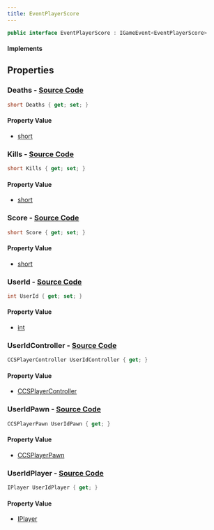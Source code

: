 ```yaml
---
title: EventPlayerScore
---
```


```csharp
public interface EventPlayerScore : IGameEvent<EventPlayerScore>
```

#### Implements

## Properties

### **Deaths** - [Source Code](https://github.com/swiftly-solution/swiftlys2/blob/main/managed/src/SwiftlyS2.Generated/GameEvents/Interfaces/EventPlayerScore.cs#L56)

```csharp
short Deaths { get; set; }
```

#### Property Value

- [short](https://learn.microsoft.com/dotnet/api/system.int16)

### **Kills** - [Source Code](https://github.com/swiftly-solution/swiftlys2/blob/main/managed/src/SwiftlyS2.Generated/GameEvents/Interfaces/EventPlayerScore.cs#L49)

```csharp
short Kills { get; set; }
```

#### Property Value

- [short](https://learn.microsoft.com/dotnet/api/system.int16)

### **Score** - [Source Code](https://github.com/swiftly-solution/swiftlys2/blob/main/managed/src/SwiftlyS2.Generated/GameEvents/Interfaces/EventPlayerScore.cs#L63)

```csharp
short Score { get; set; }
```

#### Property Value

- [short](https://learn.microsoft.com/dotnet/api/system.int16)

### **UserId** - [Source Code](https://github.com/swiftly-solution/swiftlys2/blob/main/managed/src/SwiftlyS2.Generated/GameEvents/Interfaces/EventPlayerScore.cs#L42)

```csharp
int UserId { get; set; }
```

#### Property Value

- [int](https://learn.microsoft.com/dotnet/api/system.int32)

### **UserIdController** - [Source Code](https://github.com/swiftly-solution/swiftlys2/blob/main/managed/src/SwiftlyS2.Generated/GameEvents/Interfaces/EventPlayerScore.cs#L24)

```csharp
CCSPlayerController UserIdController { get; }
```

#### Property Value

- [CCSPlayerController](/docs/api/shared/schemadefinitions/ccsplayercontroller)

### **UserIdPawn** - [Source Code](https://github.com/swiftly-solution/swiftlys2/blob/main/managed/src/SwiftlyS2.Generated/GameEvents/Interfaces/EventPlayerScore.cs#L31)

```csharp
CCSPlayerPawn UserIdPawn { get; }
```

#### Property Value

- [CCSPlayerPawn](/docs/api/shared/schemadefinitions/ccsplayerpawn)

### **UserIdPlayer** - [Source Code](https://github.com/swiftly-solution/swiftlys2/blob/main/managed/src/SwiftlyS2.Generated/GameEvents/Interfaces/EventPlayerScore.cs#L35)

```csharp
IPlayer UserIdPlayer { get; }
```

#### Property Value

- [IPlayer](/docs/api/shared/players/iplayer)

